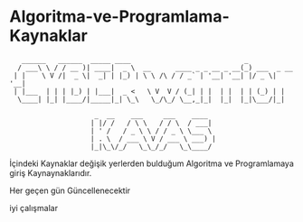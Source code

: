 # Algoritma-ve-Programlama-Kaynaklar

       ______   ______  _____ ____                            _            
      / ___\ \ / / __ )| ____|  _ \  __      ____ _ _ __ _ __(_) ___  _ __ 
     | |    \ V /|  _ \|  _| | |_) | \ \ /\ / / _` | '__| '__| |/ _ \| '__|
     | |___  | | | |_) | |___|  _ <   \ V  V / (_| | |  | |  | | (_) | |   
      \____| |_| |____/|_____|_| \_\   \_/\_/ \__,_|_|  |_|  |_|\___/|_|   
                                                                           
                         _  __    ___     ___    ____  
                        | |/ /   / \ \   / / \  / ___| 
                        | ' /   / _ \ \ / / _ \ \___ \ 
                        | . \  / ___ \ V / ___ \ ___) |
                        |_|\_\/_/   \_\_/_/   \_\____/ 


İçindeki Kaynaklar değişik yerlerden bulduğum Algoritma ve Programlamaya giriş Kaynaynaklarıdır. 

Her geçen gün Güncellenecektir

iyi çalışmalar
